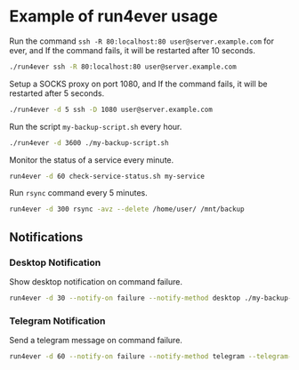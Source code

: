 # Example of run4ever usage

Run the command `ssh -R 80:localhost:80 user@server.example.com` for ever, and If  the command fails, it will be restarted after 10 seconds.

```bash
./run4ever ssh -R 80:localhost:80 user@server.example.com
```

Setup a SOCKS proxy on port 1080, and If  the command fails, it will be restarted after 5 seconds.
```bash
./run4ever -d 5 ssh -D 1080 user@server.example.com
```

Run the script `my-backup-script.sh` every hour.
```bash
./run4ever -d 3600 ./my-backup-script.sh
```

Monitor the status of a service every minute.
```bash
run4ever -d 60 check-service-status.sh my-service
```

Run `rsync` command every 5 minutes.
```bash
run4ever -d 300 rsync -avz --delete /home/user/ /mnt/backup
```

## Notifications

### Desktop Notification
Show desktop notification on command failure.
```bash
run4ever -d 30 --notify-on failure --notify-method desktop ./my-backup-script.sh
```

### Telegram Notification
Send a telegram message on command failure.
```bash
run4ever -d 60 --notify-on failure --notify-method telegram --telegram-token <token> --telegram-chat-id <chat-id> ./my-backup-script.sh
```
